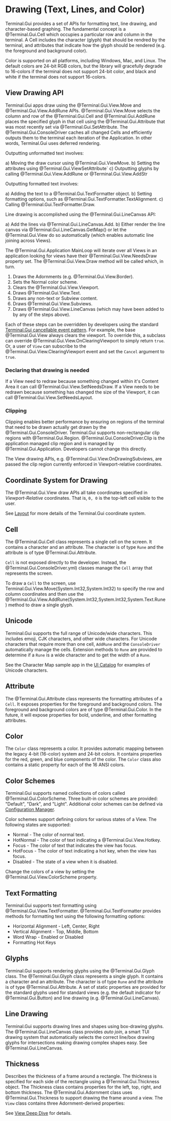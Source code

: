 # Drawing (Text, Lines, and Color)

Terminal.Gui provides a set of APIs for formatting text, line drawing, and character-based graphing. The fundamental concept is a @Terminal.Gui.Cell which occupies a particular row and column in the terminal. A Cell includes the character (glyph) that should be rendred by the terminal, and attributes that indicate how the glyph should be rendered (e.g. the foreground and background color).

Color is supported on all platforms, including Windows, Mac, and Linux. The default colors are 24-bit RGB colors, but the library will gracefully degrade to 16-colors if the terminal does not support 24-bit color, and black and white if the terminal does not support 16-colors.

## View Drawing API

Terminal.Gui apps draw using the @Terminal.Gui.View.Move and @Terminal.Gui.View.AddRune APIs. @Terminal.Gui.View.Move selects the column and row of the @Terminal.Gui.Cell and @Terminal.Gui.AddRune places the specified glyph in that cell using the @Terminal.Gui.Attribute that was most recently set via @Terminal.Gui.SetAttribute. The @Terminal.Gui.ConsoleDriver caches all changed Cells and efficiently outputs them to the terminal each iteration of the Application. In other words, Terminal.Gui uses deferred rendering. 

Outputting unformatted text involves:

a) Moving the draw cursor using @Terminal.Gui.ViewMove.
b) Setting the attributes using @Terminal.Gui.ViewSetAttribute`
c) Outputting glyphs by calling @Terminal.Gui.View.AddRune or @Terminal.Gui.View.AddStr

Outputting formatted text involves:

a) Adding the text to a @Terminal.Gui.TextFormatter object.
b) Setting formatting options, such as @Terminal.Gui.TextFormatter.TextAlignment.
c) Calling @Terminal.Gui.TextFormatter.Draw.

Line drawing is accomplished using the @Terminal.Gui.LineCanvas API:

a) Add the lines via @Terminal.Gui.LineCanvas.Add.
b) Either render the line canvas via @Terminal.Gui.LineCanvas.GetMap() or let the @Terminal.Gui.View do so automatically (which enables automatic line joining across Views).

The @Terminal.Gui.Application MainLoop will iterate over all Views in an application looking for views have their @Terminal.Gui.View.NeedsDraw property set. The @Terminal.Gui.View.Draw method will be called which, in turn.

1) Draws the Adornments (e.g. @Terminal.Gui.View.Border).
2) Sets the Normal color scheme.
3) Clears the @Terminal.Gui.View.Viewport.
4) Draws @Terminal.Gui.View.Text.
5) Draws any non-text or Subview content.
6) Draws @Terminal.Gui.View.Subviews.
7) Draws @Terminal.Gui.View.LineCanvas (which may have been added to by any of the steps above).

Each of these steps can be overridden by developers using the standard [Terminal.Gui cancellable event pattern](events.md). For example, the base @Terminal.Gui.View always clears the viewport. To override this, a subclass can override @Terminal.Gui.View.OnClearingViewport to simply return `true`. Or, a user of `View` can subscribe to the @Terminal.Gui.View.ClearingViewport event and set the `Cancel` argument to `true`.

### Declaring that drawing is needed

If a View need to redraw because something changed within it's Content Area it can call @Terminal.Gui.View.SetNeedsDraw. If a View needs to be redrawn because something has changed the size of the Viewport, it can call @Terminal.Gui.View.SetNeedsLayout.

### Clipping

Clipping enables better performance by ensuring on regions of the terminal that need to be drawn actually get drawn by the @Terminal.Gui.ConsoleDriver. Terminal.Gui supports non-rectangular clip regions with @Terminal.Gui.Region. @Terminal.Gui.ConsoleDriver.Clip is the application managed clip region and is managed by @Terminal.Gui.Application. Developers cannot change this directly.

The View drawing APIs, e.g. @Terminal.Gui.View.OnDrawingSubviews, are passed the clip region currently enforced in Viewport-relative coordinates. 

## Coordinate System for Drawing

The @Terminal.Gui.View draw APIs all take coordinates specified in *Viewport-Relative* coordinates. That is, `0, 0` is the top-left cell visible to the user.

See [Layout](layout.md) for more details of the Terminal.Gui coordinate system.

## Cell

The @Terminal.Gui.Cell class represents a single cell on the screen. It contains a character and an attribute. The character is of type `Rune` and the attribute is of type @Terminal.Gui.Attribute.

`Cell` is not exposed directly to the developer. Instead, the @Terminal.Gui.ConsoleDriver.yml) classes manage the `Cell` array that represents the screen.

To draw a `Cell` to the screen, use Terminal.Gui.View.Move(System.Int32,System.Int32) to specify the row and column coordinates and then use the @Terminal.Gui.View.AddRune(System.Int32,System.Int32,System.Text.Rune) method to draw a single glyph.  

## Unicode

Terminal.Gui supports the full range of Unicode/wide characters. This includes emoji, CJK characters, and other wide characters. For Unicode characters that require more than one cell, `AddRune` and the `ConsoleDriver` automatically manage the cells. Extension methods to `Rune` are provided to determine if a `Rune` is a wide character and to get the width of a `Rune`.

See the Character Map sample app in the [UI Catalog](https://gui-cs.github.io/Terminal.GuiV2Docs/docs/overview.html#ui-catalog) for examples of Unicode characters.

## Attribute 

The @Terminal.Gui.Attribute class represents the formatting attributes of a `Cell`. It exposes properties for the foreground and background colors. The foreground and background colors are of type @Terminal.Gui.Color. In the future, it will expose properties for bold, underline, and other formatting attributes.

## Color

The `Color` class represents a color. It provides automatic mapping between the legacy 4-bit (16-color) system and 24-bit colors. It contains properties for the red, green, and blue components of the color. The `Color` class also contains a static property for each of the 16 ANSI colors.

## Color Schemes

Terminal.Gui supports named collections of colors called @Terminal.Gui.ColorScheme. Three built-in color schemes are provided: "Default", "Dark", and "Light". Additional color schemes can be defined via [Configuration Manager](config.md). 

Color schemes support defining colors for various states of a View. The following states are supported:

* Normal - The color of normal text.
* HotNormal - The color of text indicating a @Terminal.Gui.View.Hotkey.
* Focus - The color of text that indicates the view has focus.
* HotFocus - The color of text indicating a hot key, when the view has focus.
* Disabled - The state of a view when it is disabled.

Change the colors of a view by setting the @Terminal.Gui.View.ColorScheme property.

## Text Formatting

Terminal.Gui supports text formatting using @Terminal.Gui.View.TextFormatter. @Terminal.Gui.TextFormatter provides methods for formatting text using the following formatting options:

* Horizontal Alignment - Left, Center, Right
* Vertical Alignment - Top, Middle, Bottom
* Word Wrap - Enabled or Disabled
* Formatting Hot Keys

## Glyphs

Terminal.Gui supports rendering glyphs using the @Terminal.Gui.Glyph class. The @Terminal.Gui.Glyph class represents a single glyph. It contains a character and an attribute. The character is of type `Rune` and the attribute is of type @Terminal.Gui.Attribute. A set of static properties are provided for the standard glyphs used for standard views (e.g. the default indicator for @Terminal.Gui.Button) and line drawing (e.g. @Terminal.Gui.LineCanvas).

## Line Drawing

Terminal.Gui supports drawing lines and shapes using box-drawing glyphs. The @Terminal.Gui.LineCanvas class provides *auto join*, a smart TUI drawing system that automatically selects the correct line/box drawing glyphs for intersections making drawing complex shapes easy. See @Terminal.Gui.LineCanvas.

## Thickness

Describes the thickness of a frame around a rectangle. The thickness is specified for each side of the rectangle using a @Terminal.Gui.Thickness object. The Thickness class contains properties for the left, top, right, and bottom thickness. The @Terminal.Gui.Adornment class uses @Terminal.Gui.Thickness to support drawing the frame around a view. The `View` class contains three Adornment-derived properties: 

See [View Deep Dive](View.md) for details.

